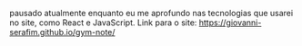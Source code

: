 pausado atualmente enquanto eu me aprofundo nas tecnologias que usarei no site, como React e JavaScript.
Link para o site: https://giovanni-serafim.github.io/gym-note/
